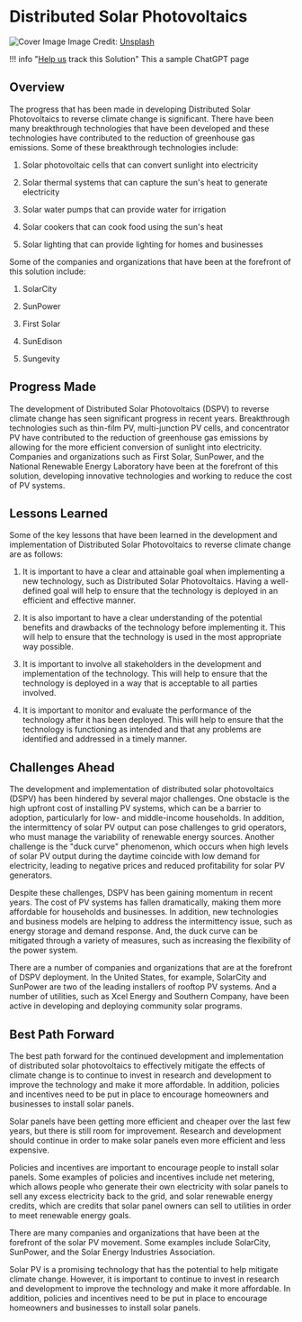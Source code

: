 # Distributed Solar Photovoltaics

![Cover Image](https://images.unsplash.com/photo-1559302504-64aae6ca6b6d?crop=entropy&cs=tinysrgb&fit=max&fm=jpg&ixid=Mnw0NDYzODh8MHwxfHNlYXJjaHwxfHxEaXN0cmlidXRlZCUyMFNvbGFyJTIwUGhvdG92b2x0YWljc3xlbnwwfHx8fDE2ODM2NTg0MzY&ixlib=rb-4.0.3&q=80&w=1080)
Image Credit: [Unsplash](https://unsplash.com/@rgaleriacom)

!!! info "[Help us](../../contribute) track this Solution"
    This a sample ChatGPT page

## Overview

The progress that has been made in developing Distributed Solar Photovoltaics to reverse climate change is significant. There have been many breakthrough technologies that have been developed and these technologies have contributed to the reduction of greenhouse gas emissions. Some of these breakthrough technologies include:

1. Solar photovoltaic cells that can convert sunlight into electricity

2. Solar thermal systems that can capture the sun's heat to generate electricity

3. Solar water pumps that can provide water for irrigation

4. Solar cookers that can cook food using the sun's heat

5. Solar lighting that can provide lighting for homes and businesses

Some of the companies and organizations that have been at the forefront of this solution include:

1. SolarCity

2. SunPower

3. First Solar

4. SunEdison

5. Sungevity

## Progress Made

The development of Distributed Solar Photovoltaics (DSPV) to reverse climate change has seen significant progress in recent years. Breakthrough technologies such as thin-film PV, multi-junction PV cells, and concentrator PV have contributed to the reduction of greenhouse gas emissions by allowing for the more efficient conversion of sunlight into electricity. Companies and organizations such as First Solar, SunPower, and the National Renewable Energy Laboratory have been at the forefront of this solution, developing innovative technologies and working to reduce the cost of PV systems.

## Lessons Learned

Some of the key lessons that have been learned in the development and implementation of Distributed Solar Photovoltaics to reverse climate change are as follows: 

1. It is important to have a clear and attainable goal when implementing a new technology, such as Distributed Solar Photovoltaics. Having a well-defined goal will help to ensure that the technology is deployed in an efficient and effective manner.

2. It is also important to have a clear understanding of the potential benefits and drawbacks of the technology before implementing it. This will help to ensure that the technology is used in the most appropriate way possible.

3. It is important to involve all stakeholders in the development and implementation of the technology. This will help to ensure that the technology is deployed in a way that is acceptable to all parties involved.

4. It is important to monitor and evaluate the performance of the technology after it has been deployed. This will help to ensure that the technology is functioning as intended and that any problems are identified and addressed in a timely manner.

## Challenges Ahead

The development and implementation of distributed solar photovoltaics (DSPV) has been hindered by several major challenges. One obstacle is the high upfront cost of installing PV systems, which can be a barrier to adoption, particularly for low- and middle-income households. In addition, the intermittency of solar PV output can pose challenges to grid operators, who must manage the variability of renewable energy sources. Another challenge is the "duck curve" phenomenon, which occurs when high levels of solar PV output during the daytime coincide with low demand for electricity, leading to negative prices and reduced profitability for solar PV generators.

Despite these challenges, DSPV has been gaining momentum in recent years. The cost of PV systems has fallen dramatically, making them more affordable for households and businesses. In addition, new technologies and business models are helping to address the intermittency issue, such as energy storage and demand response. And, the duck curve can be mitigated through a variety of measures, such as increasing the flexibility of the power system.

There are a number of companies and organizations that are at the forefront of DSPV deployment. In the United States, for example, SolarCity and SunPower are two of the leading installers of rooftop PV systems. And a number of utilities, such as Xcel Energy and Southern Company, have been active in developing and deploying community solar programs.

## Best Path Forward

The best path forward for the continued development and implementation of distributed solar photovoltaics to effectively mitigate the effects of climate change is to continue to invest in research and development to improve the technology and make it more affordable. In addition, policies and incentives need to be put in place to encourage homeowners and businesses to install solar panels.

Solar panels have been getting more efficient and cheaper over the last few years, but there is still room for improvement. Research and development should continue in order to make solar panels even more efficient and less expensive.

Policies and incentives are important to encourage people to install solar panels. Some examples of policies and incentives include net metering, which allows people who generate their own electricity with solar panels to sell any excess electricity back to the grid, and solar renewable energy credits, which are credits that solar panel owners can sell to utilities in order to meet renewable energy goals.

There are many companies and organizations that have been at the forefront of the solar PV movement. Some examples include SolarCity, SunPower, and the Solar Energy Industries Association.

Solar PV is a promising technology that has the potential to help mitigate climate change. However, it is important to continue to invest in research and development to improve the technology and make it more affordable. In addition, policies and incentives need to be put in place to encourage homeowners and businesses to install solar panels.
